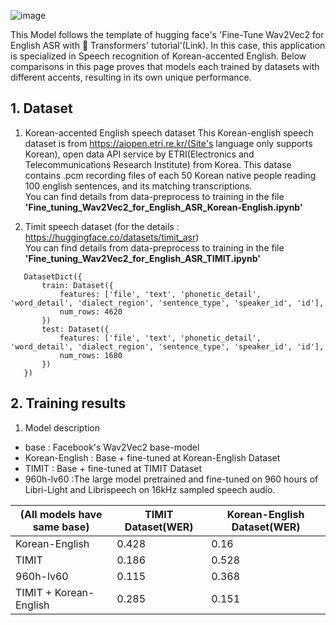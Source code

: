 ![image](https://user-images.githubusercontent.com/13134929/134042337-f0d85334-a24e-4595-88cb-1377a35433d0.png)

  This Model follows the template of hugging face's 'Fine-Tune Wav2Vec2 for English ASR with 🤗 Transformers' tutorial'(Link). In this case, this application is specialized in Speech recognition of Korean-accented English. Below comparisons in this page proves that models each trained by datasets with different accents, resulting in its own unique performance. 

## 1. Dataset

1)  Korean-accented English speech dataset
This Korean-english speech dataset is from https://aiopen.etri.re.kr/(Site's language only supports Korean), open data API service by ETRI(Electronics and Telecommunications Research Institute) from Korea. This datase contains .pcm recording files of each 50 Korean native people reading 100 english sentences, and its matching transcriptions.   
You can find details from data-preprocess to training in the file **'Fine_tuning_Wav2Vec2_for_English_ASR_Korean-English.ipynb'**

2) Timit speech dataset (for the details : https://huggingface.co/datasets/timit_asr)   
You can find details from data-preprocess to training in the file **'Fine_tuning_Wav2Vec2_for_English_ASR_TIMIT.ipynb'**
``` 
   DatasetDict({
       train: Dataset({
           features: ['file', 'text', 'phonetic_detail', 'word_detail', 'dialect_region', 'sentence_type', 'speaker_id', 'id'],
           num_rows: 4620
       })
       test: Dataset({
           features: ['file', 'text', 'phonetic_detail', 'word_detail', 'dialect_region', 'sentence_type', 'speaker_id', 'id'],
           num_rows: 1680
       })
   })
```

## 2. Training results

1) Model description
- base : Facebook's Wav2Vec2 base-model
- Korean-English : Base + fine-tuned at Korean-English Dataset
- TIMIT : Base + fine-tuned at TIMIT Dataset
- 960h-lv60 :The large model pretrained and fine-tuned on 960 hours of Libri-Light and Librispeech on 16kHz sampled speech audio.

|(All models have same base)|TIMIT Dataset(WER)|Korean-English Dataset(WER)|
|------|---|---|
|Korean-English|0.428|0.16|
|TIMIT|0.186|0.528|
|960h-lv60|0.115|0.368|
|TIMIT + Korean-English|0.285|0.151|
